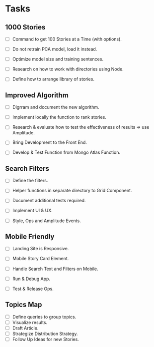# Tasks

## 1000 Stories
- [ ] Command to get 100 Stories at a Time (with options).
- [ ] Do not retrain PCA model, load it instead.
- [ ] Optimize model size and training sentences.
- [ ] Research on how to work with directories using Node.
- [ ] Define how to arrange library of stories.


## Improved Algorithm
- [ ] Digrram and document the new algorithm.
- [ ] Implement locally the function to rank stories.
- [ ] Research & evaluate how to test the effectiveness of results => use Amplitude.
- [ ] Bring Development to the Front End.
- [ ] Develop & Test Function from Mongo Atlas Function.


## Search Filters
- [ ] Define the filters.
- [ ] Helper functions in separate directory to Grid Component.
- [ ] Document additional tests required.
- [ ] Implement UI & UX.
- [ ] Style, Ops and Amplitude Events.


## Mobile Friendly
- [ ] Landing Site is Responsive.
- [ ] Mobile Story Card Element.
- [ ] Handle Search Text and Filters on Mobile.
- [ ] Run & Debug App.
- [ ] Test & Release Ops.


## Topics Map
- [ ] Define queries to group topics. 
- [ ] Visualize results.
- [ ] Draft Article.
- [ ] Strategize Distribution Strategy.
- [ ] Follow Up Ideas for new Stories.
